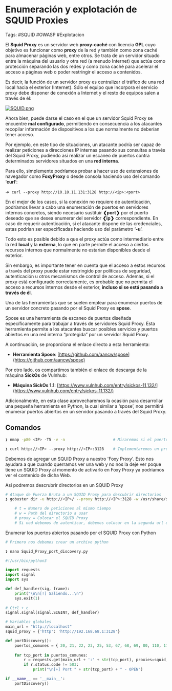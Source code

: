 # Enumeración y explotación de SQUID Proxies

Tags: #SQUID #OWASP #Explotacion 

El **Squid Proxy** es un servidor web **proxy-caché** con licencia **GPL** cuyo objetivo es funcionar como **proxy** de la red y también como zona caché para almacenar páginas web, entre otros. Se trata de un servidor situado entre la máquina del usuario y otra red (a menudo Internet) que actúa como protección separando las dos redes y como zona caché para acelerar el acceso a páginas web o poder restringir el acceso a contenidos.

Es decir, la función de un servidor proxy es centralizar el tráfico de una red local hacia el exterior (Internet). Sólo el equipo que incorpora el servicio proxy debe disponer de conexión a Internet y el resto de equipos salen a través de él:

[![SQUID.png](https://i.postimg.cc/MGdJ8pPw/SQUID.png)](https://postimg.cc/3y4cXYQf)

Ahora bien, puede darse el caso en el que un servidor Squid Proxy se encuentre **mal configurado**, permitiendo en consecuencia a los atacantes recopilar información de dispositivos a los que normalmente no deberían tener acceso.

Por ejemplo, en este tipo de situaciones, un atacante podría ser capaz de realizar peticiones a direcciones IP internas pasando sus consultas a través del Squid Proxy, pudiendo así realizar un escaneo de puertos contra determinados servidores situados en una **red interna**.

Para ello, simplemente podríamos probar a hacer uso de extensiones de navegador como **FoxyProxy** o desde consola haciendo uso del comando ‘**curl**‘:

➜  `curl --proxy http://10.10.11.131:3128 http://<ip>:<port>`

En el mejor de los casos, si la conexión no requiere de autenticación, podríamos llevar a cabo una enumeración de puertos en servidores internos concretos, siendo necesario sustituir **❮port❯** por el puerto deseado que se desea enumerar del servidor **❮ip❯** correspondiente. En caso de requerir autenticación, si el atacante dispone de las credenciales, estas podrían ser especificadas haciendo uso del parámetro ‘**-u**‘.

Todo esto es posible debido a que el proxy actúa como intermediario entre la red **local** y la **externa**, lo que en parte permite el acceso a ciertos recursos internos que normalmente no estarían disponibles desde el exterior.

Sin embargo, es importante tener en cuenta que el acceso a estos recursos a través del proxy puede estar restringido por políticas de seguridad, autenticación u otros mecanismos de control de acceso. Además, si el proxy está configurado correctamente, es probable que no permita el acceso a recursos internos desde el exterior, **incluso si se está pasando a través de él**.

Una de las herramientas que se suelen emplear para enumerar puertos de un servidor concreto pasando por el Squid Proxy es **spose**.

Spose es una herramienta de escaneo de puertos diseñada específicamente para trabajar a través de servidores Squid Proxy. Esta herramienta permite a los atacantes buscar posibles servicios y puertos abiertos en una red interna “protegida” por un servidor Squid Proxy.

A continuación, se proporciona el enlace directo a esta herramienta:

-   **Herramienta Spose**: [https://github.com/aancw/spose](https://github.com/aancw/spose)

Por otro lado, os compartimos también el enlace de descarga de la máquina **SickOs** de Vulnhub:

-   **Máquina SickOs 1.1**: [https://www.vulnhub.com/entry/sickos-11,132/](https://www.vulnhub.com/entry/sickos-11,132/)

Adicionalmente, en esta clase aprovecharemos la ocasión para desarrollar una pequeña herramienta en Python, la cual similar a ‘spose’, nos permitirá enumerar puertos abiertos en un servidor pasando a través del Squid Proxy.


## Comandos 

```bash
❯ nmap -p80 <IP> -T5 -v -n                     # Miraremos si el puerto 80 esta filtrado 
```

```bash
❯ curl http://<IP> --proxy http://<IP>:3128    # Implementaremos un proxy con el curl, se podria decir que pasamos por el SQUID Proxy
```

Debemos de agregar un SQUID Proxy a nuestro 'Foxy Proxy'. Esto nos ayudara a que cuando querramos ver una web y no nos la deje ver poque tiene un SQUID Proxy al momento de activarlo en Foxy Proxy ya podriamos ver el contenido de dicha Web.

Asi podremos descrubrir directorios en un SQUID Proxy
```bash
# Ataque de Fuerza Bruta a un SQUID Proxy para descubrir directorios 
❯ gobuster dir -u http://<IP>/ --proxy http://<IP>:3128 -w /usr/share/seclists/Discovery/Web-Content/discovery-list-2.3-medium.txt -t 20 

	# t = Numero de peticiones al mismo tiempo
	# w = Path del directorio a usar 
	# proxy = Colocar el SQUID Proxy
	# Si nod debemos de autenticar, debemos colocar en la segunda url eso: http://admin:passwd@<IP>:3128
```

Enumerar los puertos abiertos pasando por el SQUID Proxy con Python
```python
# Primero nos debemos crear un archivo python 

❯ nano Squid_Proxy_port_discovery.py

#!/usr/bin/python3

import requests
import signal
import sys

def def_handler(sig, frame):
    print("\n\n[!] Saliendo...\n")
    sys.exit(1)
    
# Ctrl + c
signal.signal(signal.SIGINT, def_handler)

# Variables globales
main_url = "http://localhost"
squid_proxy = {'http': 'http://192.168.68.1:3128'}

def portDiscovery():
	puertos_comunes = { 20, 21, 22, 23, 25, 53, 67, 68, 69, 80, 110, 119, 123, 135, 137, 138, 139, 143, 161, 162, 179, 389, 443, 445, 465, 514, 515, 587, 636, 993, 995, 1080, 1433, 1434, 1723, 3306, 3389, 5060, 5222, 5223, 5900, 5901, 5984, 6379, 8080, 8443, 8888, 9200, 9300, 11211, 27017}
	
	for tcp_port in puertos_comunes:
		r = requests.get(main_url + ':' + str(tcp_port), proxies=squid_proxy)
		if r.status.code != 503:
			print("\n[+] Port " + str(tcp_port) + " - OPEN")

if __name__ == '__main__':
	portDiscovery()
```